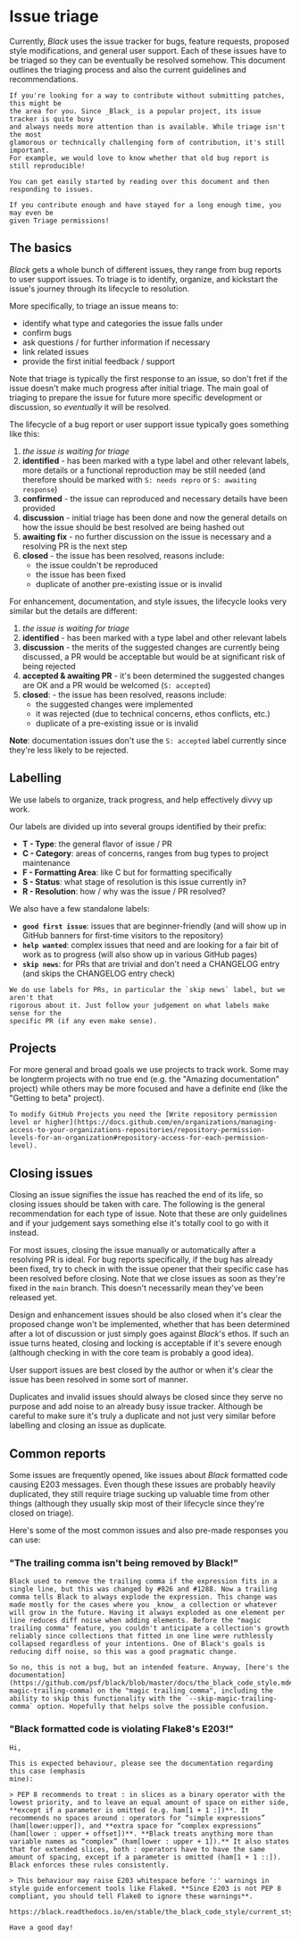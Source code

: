 # Issue triage

Currently, _Black_ uses the issue tracker for bugs, feature requests, proposed style
modifications, and general user support. Each of these issues have to be triaged so they
can be eventually be resolved somehow. This document outlines the triaging process and
also the current guidelines and recommendations.

```{tip}
If you're looking for a way to contribute without submitting patches, this might be
the area for you. Since _Black_ is a popular project, its issue tracker is quite busy
and always needs more attention than is available. While triage isn't the most
glamorous or technically challenging form of contribution, it's still important.
For example, we would love to know whether that old bug report is still reproducible!

You can get easily started by reading over this document and then responding to issues.

If you contribute enough and have stayed for a long enough time, you may even be
given Triage permissions!
```

## The basics

_Black_ gets a whole bunch of different issues, they range from bug reports to user
support issues. To triage is to identify, organize, and kickstart the issue's journey
through its lifecycle to resolution.

More specifically, to triage an issue means to:

- identify what type and categories the issue falls under
- confirm bugs
- ask questions / for further information if necessary
- link related issues
- provide the first initial feedback / support

Note that triage is typically the first response to an issue, so don't fret if the issue
doesn't make much progress after initial triage. The main goal of triaging to prepare
the issue for future more specific development or discussion, so _eventually_ it will be
resolved.

The lifecycle of a bug report or user support issue typically goes something like this:

1. _the issue is waiting for triage_
2. **identified** - has been marked with a type label and other relevant labels, more
   details or a functional reproduction may be still needed (and therefore should be
   marked with `S: needs repro` or `S: awaiting response`)
3. **confirmed** - the issue can reproduced and necessary details have been provided
4. **discussion** - initial triage has been done and now the general details on how the
   issue should be best resolved are being hashed out
5. **awaiting fix** - no further discussion on the issue is necessary and a resolving PR
   is the next step
6. **closed** - the issue has been resolved, reasons include:
   - the issue couldn't be reproduced
   - the issue has been fixed
   - duplicate of another pre-existing issue or is invalid

For enhancement, documentation, and style issues, the lifecycle looks very similar but
the details are different:

1. _the issue is waiting for triage_
2. **identified** - has been marked with a type label and other relevant labels
3. **discussion** - the merits of the suggested changes are currently being discussed, a
   PR would be acceptable but would be at significant risk of being rejected
4. **accepted & awaiting PR** - it's been determined the suggested changes are OK and a
   PR would be welcomed (`S: accepted`)
5. **closed**: - the issue has been resolved, reasons include:
   - the suggested changes were implemented
   - it was rejected (due to technical concerns, ethos conflicts, etc.)
   - duplicate of a pre-existing issue or is invalid

**Note**: documentation issues don't use the `S: accepted` label currently since they're
less likely to be rejected.

## Labelling

We use labels to organize, track progress, and help effectively divvy up work.

Our labels are divided up into several groups identified by their prefix:

- **T - Type**: the general flavor of issue / PR
- **C - Category**: areas of concerns, ranges from bug types to project maintenance
- **F - Formatting Area**: like C but for formatting specifically
- **S - Status**: what stage of resolution is this issue currently in?
- **R - Resolution**: how / why was the issue / PR resolved?

We also have a few standalone labels:

- **`good first issue`**: issues that are beginner-friendly (and will show up in GitHub
  banners for first-time visitors to the repository)
- **`help wanted`**: complex issues that need and are looking for a fair bit of work as
  to progress (will also show up in various GitHub pages)
- **`skip news`**: for PRs that are trivial and don't need a CHANGELOG entry (and skips
  the CHANGELOG entry check)

```{note}
We do use labels for PRs, in particular the `skip news` label, but we aren't that
rigorous about it. Just follow your judgement on what labels make sense for the
specific PR (if any even make sense).
```

## Projects

For more general and broad goals we use projects to track work. Some may be longterm
projects with no true end (e.g. the "Amazing documentation" project) while others may be
more focused and have a definite end (like the "Getting to beta" project).

```{note}
To modify GitHub Projects you need the [Write repository permission level or higher](https://docs.github.com/en/organizations/managing-access-to-your-organizations-repositories/repository-permission-levels-for-an-organization#repository-access-for-each-permission-level).
```

## Closing issues

Closing an issue signifies the issue has reached the end of its life, so closing issues
should be taken with care. The following is the general recommendation for each type of
issue. Note that these are only guidelines and if your judgement says something else
it's totally cool to go with it instead.

For most issues, closing the issue manually or automatically after a resolving PR is
ideal. For bug reports specifically, if the bug has already been fixed, try to check in
with the issue opener that their specific case has been resolved before closing. Note
that we close issues as soon as they're fixed in the `main` branch. This doesn't
necessarily mean they've been released yet.

Design and enhancement issues should be also closed when it's clear the proposed change
won't be implemented, whether that has been determined after a lot of discussion or just
simply goes against _Black_'s ethos. If such an issue turns heated, closing and locking
is acceptable if it's severe enough (although checking in with the core team is probably
a good idea).

User support issues are best closed by the author or when it's clear the issue has been
resolved in some sort of manner.

Duplicates and invalid issues should always be closed since they serve no purpose and
add noise to an already busy issue tracker. Although be careful to make sure it's truly
a duplicate and not just very similar before labelling and closing an issue as
duplicate.

## Common reports

Some issues are frequently opened, like issues about _Black_ formatted code causing E203
messages. Even though these issues are probably heavily duplicated, they still require
triage sucking up valuable time from other things (although they usually skip most of
their lifecycle since they're closed on triage).

Here's some of the most common issues and also pre-made responses you can use:

### "The trailing comma isn't being removed by Black!"

```text
Black used to remove the trailing comma if the expression fits in a single line, but this was changed by #826 and #1288. Now a trailing comma tells Black to always explode the expression. This change was made mostly for the cases where you _know_ a collection or whatever will grow in the future. Having it always exploded as one element per line reduces diff noise when adding elements. Before the "magic trailing comma" feature, you couldn't anticipate a collection's growth reliably since collections that fitted in one line were ruthlessly collapsed regardless of your intentions. One of Black's goals is reducing diff noise, so this was a good pragmatic change.

So no, this is not a bug, but an intended feature. Anyway, [here's the documentation](https://github.com/psf/black/blob/master/docs/the_black_code_style.md#the-magic-trailing-comma) on the "magic trailing comma", including the ability to skip this functionality with the `--skip-magic-trailing-comma` option. Hopefully that helps solve the possible confusion.
```

### "Black formatted code is violating Flake8's E203!"

```text
Hi,

This is expected behaviour, please see the documentation regarding this case (emphasis
mine):

> PEP 8 recommends to treat : in slices as a binary operator with the lowest priority, and to leave an equal amount of space on either side, **except if a parameter is omitted (e.g. ham[1 + 1 :])**. It recommends no spaces around : operators for “simple expressions” (ham[lower:upper]), and **extra space for “complex expressions” (ham[lower : upper + offset])**. **Black treats anything more than variable names as “complex” (ham[lower : upper + 1]).** It also states that for extended slices, both : operators have to have the same amount of spacing, except if a parameter is omitted (ham[1 + 1 ::]). Black enforces these rules consistently.

> This behaviour may raise E203 whitespace before ':' warnings in style guide enforcement tools like Flake8. **Since E203 is not PEP 8 compliant, you should tell Flake8 to ignore these warnings**.

https://black.readthedocs.io/en/stable/the_black_code_style/current_style.html#slices

Have a good day!
```
                         